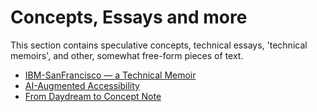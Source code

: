 # Concepts, Essays and more

This section contains speculative concepts, technical essays, 'technical memoirs', and other, somewhat free-form pieces of text.

- [IBM-SanFrancisco — a Technical Memoir](ibm-sanfran.md)
- [AI-Augmented Accessibility](ai-accessibility.md)
- [From Daydream to Concept Note](ai-accessibility_bus.md)
